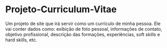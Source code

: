 # Projeto-Curriculum-Vitae
Um projeto de site que irá servir como um currículo de minha pessoa. Ele vai conter dados como: exibição de foto pessoal, informações de contato, objetivo profissional, descrição das formações, experiências, soft skills e hard skills, etc.
